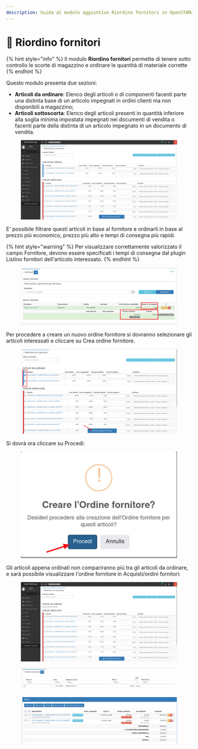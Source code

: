 ```yaml
---
description: Guida al modulo aggiuntivo Riordino fornitori in OpenSTAManager
---
```


# 📗 Riordino fornitori

{% hint style="info" %}
Il modulo **Riordino fornitori** permette di tenere sotto controllo le scorte di magazzino e ordinare le quantità di materiale corrette
{% endhint %}

Questo modulo presenta due sezioni:

* **Articoli da ordinare**: Elenco degli articoli o di componenti facenti parte una distinta base di un articolo impegnati in ordini clienti ma non disponibili a magazzino;
* **Articoli sottoscorta**: Elenco degli articoli presenti in quantità inferiore alla soglia minima impostata impegnati nei documenti di vendita o facenti parte della distinta di un articolo impegnato in un documento di vendita.

<figure><img src="../.gitbook/assets/immagine (32).png" alt=""><figcaption></figcaption></figure>

E' possibile filtrare questi articoli in base al fornitore e ordinarli in base al prezzo più economico, prezzo più alto e tempi di consegna più rapidi.

{% hint style="warning" %}
Per visualizzare correttamente valorizzato il campo Fornitore, devono essere specificati i tempi di consegna dal plugin Listino fornitori dell'articolo interessato.
{% endhint %}

<figure><img src="../.gitbook/assets/immagine (22).png" alt=""><figcaption></figcaption></figure>

Per procedere a creare un nuovo ordine fornitore si dovranno selezionare gli articoli interessati e cliccare su Crea ordine fornitore.

<figure><img src="../.gitbook/assets/immagine (37).png" alt=""><figcaption></figcaption></figure>

Si dovrà ora cliccare su Procedi:

<figure><img src="../.gitbook/assets/immagine (29).png" alt=""><figcaption></figcaption></figure>

Gli articoli appena ordinati non compariranno più tra gli articoli da ordinare, e sarà possibile visualizzare l'ordine fornitore in Acquisti/ordini fornitori:

<figure><img src="../.gitbook/assets/immagine (24).png" alt=""><figcaption></figcaption></figure>

<figure><img src="../.gitbook/assets/immagine (42).png" alt=""><figcaption></figcaption></figure>

<figure><img src="../.gitbook/assets/immagine (33).png" alt=""><figcaption></figcaption></figure>
